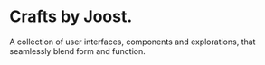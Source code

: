 # Crafts by Joost.

A collection of user interfaces, components and explorations, that seamlessly blend form and function.